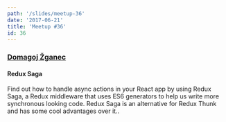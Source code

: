 ```yaml
---
path: '/slides/meetup-36'
date: '2017-06-21'
title: 'Meetup #36'
id: 36
---
```


### [Domagoj Žganec](https://github.com/whitepointx)
#### Redux Saga

Find out how to handle async actions in your React app by using Redux Saga, a Redux middleware that uses ES6 generators to help us write more synchronous looking code. Redux Saga is an alternative for Redux Thunk and has some cool advantages over it..
